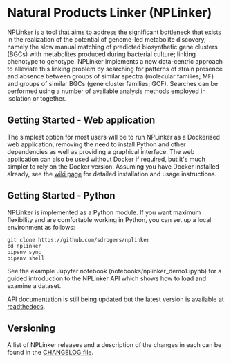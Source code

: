 # Natural Products Linker (NPLinker)

NPLinker is a tool that aims to address the significant bottleneck that exists in the realization of the potential of genome-led metabolite discovery, namely the slow manual matching of predicted biosynthetic gene clusters (BGCs) with metabolites produced during bacterial culture; linking phenotype to genotype. NPLinker implements a new data-centric approach to alleviate this linking problem by searching for patterns of strain presence and absence between groups of similar spectra (molecular families; MF) and groups of similar BGCs (gene cluster families; GCF). Searches can be performed using a number of available analysis methods employed in isolation or together. 

## Getting Started - Web application

The simplest option for most users will be to run NPLinker as a Dockerised web application, removing the need to install Python and other dependencies as well as providing a graphical interface. The web application can also be used without Docker if required, but it's much simpler to rely on the Docker version. Assuming you have Docker installed already, see the [wiki page](https://github.com/sdrogers/nplinker/wiki/WebappInstallation) for detailed installation and usage instructions. 

## Getting Started - Python

NPLinker is implemented as a Python module. If you want maximum flexibility and are comfortable working in Python, you can set up a local environment as follows:
```
git clone https://github.com/sdrogers/nplinker
cd nplinker
pipenv sync
pipenv shell
```
See the example Jupyter notebook (notebooks/nplinker_demo1.ipynb) for a guided introduction to the NPLinker API which shows how to load and examine a dataset. 

API documentation is still being updated but the latest version is available at [readthedocs](https://nplinker.readthedocs.io/en/latest/).

## Versioning

A list of NPLinker releases and a description of the changes in each can be found in the [CHANGELOG file](https://github.com/sdrogers/nplinker/blob/master/CHANGELOG.md).
